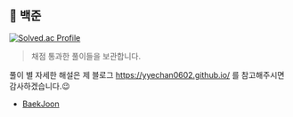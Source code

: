 ## 📌 백준 

[![Solved.ac Profile](http://mazassumnida.wtf/api/v2/generate_badge?boj=yyechan)](https://solved.ac/yyechan/)

> 채점 통과한 풀이들을 보관합니다. 

풀이 별 자세한 해설은 제 블로그 <https://yyechan0602.github.io/> 를 참고해주시면 감사하겠습니다.😉

- [BaekJoon](https://www.acmicpc.net/)
